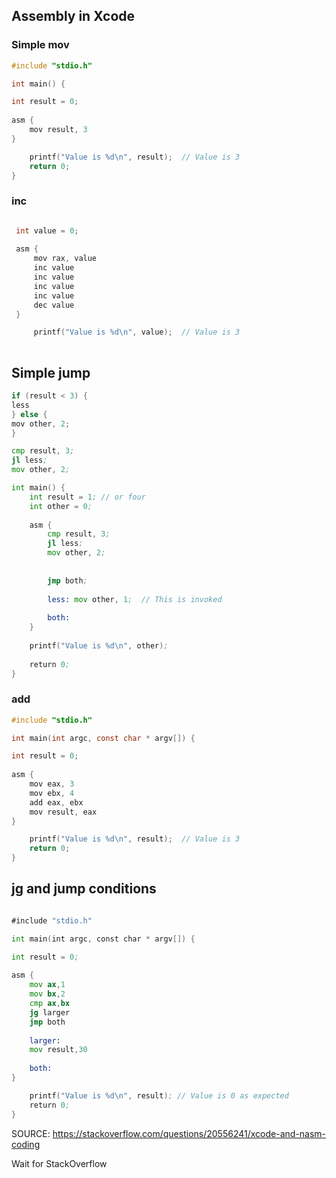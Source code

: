 ## Assembly in Xcode

### Simple mov
```c
#include "stdio.h"

int main() {

int result = 0;
    
asm {
    mov result, 3
}

    printf("Value is %d\n", result);  // Value is 3
    return 0;
}
```



### inc
```c

 int value = 0;
     
 asm {
     mov rax, value
     inc value
     inc value
     inc value
     inc value
     dec value
 }

     printf("Value is %d\n", value);  // Value is 3
 
```


## Simple jump

```c
if (result < 3) { 
less 
} else { 
mov other, 2;
}
```


```asm
cmp result, 3;
jl less;
mov other, 2;
```


```asm
int main() {
    int result = 1; // or four
    int other = 0;
    
    asm {
        cmp result, 3;
        jl less;
        mov other, 2;
        
        
        jmp both;
        
        less: mov other, 1;  // This is invoked
        
        both:
    }
    
    printf("Value is %d\n", other);
    
    return 0;
}
```




### add
```c
#include "stdio.h"

int main(int argc, const char * argv[]) {

int result = 0;
    
asm {
    mov eax, 3
    mov ebx, 4
    add eax, ebx
    mov result, eax
}

    printf("Value is %d\n", result);  // Value is 3
    return 0;
}
```




## jg and jump conditions

```asm

#include "stdio.h"

int main(int argc, const char * argv[]) {

int result = 0;
    
asm {
    mov ax,1
    mov bx,2
    cmp ax,bx
    jg larger
    jmp both
    
    larger:
    mov result,30
    
    both:
}

    printf("Value is %d\n", result); // Value is 0 as expected
    return 0;
}


```
SOURCE: https://stackoverflow.com/questions/20556241/xcode-and-nasm-coding


Wait for StackOverflow
